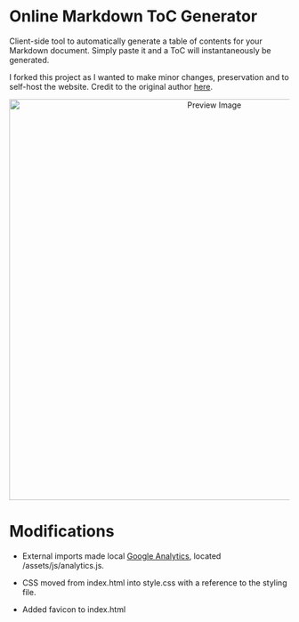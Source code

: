 
# Online Markdown ToC Generator

Client-side tool to automatically generate a table of contents for your Markdown document. Simply paste it and a ToC will instantaneously be generated.

I forked this project as I wanted to make minor changes, preservation and to self-host the website.
Credit to the original author [here](https://github.com/luciopaiva/markdown-toc).

<p align="center">
  <img width="721" alt="Preview Image" src="https://user-images.githubusercontent.com/10171446/169297164-b5eb103a-233f-4788-8b60-889902997b00.png">
</p>

# Modifications
- External imports made local [Google Analytics](https://www.google-analytics.com/analytics.js), located /assets/js/analytics.js.

- CSS moved from index.html into style.css with a reference to the styling file.

- Added favicon to index.html
